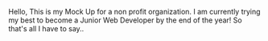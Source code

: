 Hello, This is my Mock Up for a non profit organization. I am currently trying my best to become a Junior Web Developer by the end of the year! So that's all I have to say..
